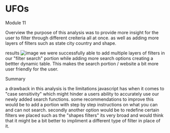 # UFOs
Module 11

Overview
the purpose of this analysis was to provide more insight for the user to filter through different creiteria all at once. as well as adding more layers of filters such as state city country and shape. 

results
![image](https://user-images.githubusercontent.com/75399978/119217224-bd685180-baa6-11eb-8f70-9adc19457995.png)
we were successfully able to add multiple layers of filters in our "filter search" portion while adding more search options creating a bettter dynamic table. This makes the search portion / website a bit more user friendly for the user.

Summary 

a drawback in this analysis is the limitations javascript has when it comes to "case sensitivity" which might hinder a users ability to accurately use our newly added search functions. 
some recommendations to improve this would be to add a portion with step by step instructions on what you can and can not search. 
secondly another option would be to redefine certain filters we placed such as the "shapes filters" its very broad and would think that it might be a bit better to impliment a different type of filter in place of it. 
